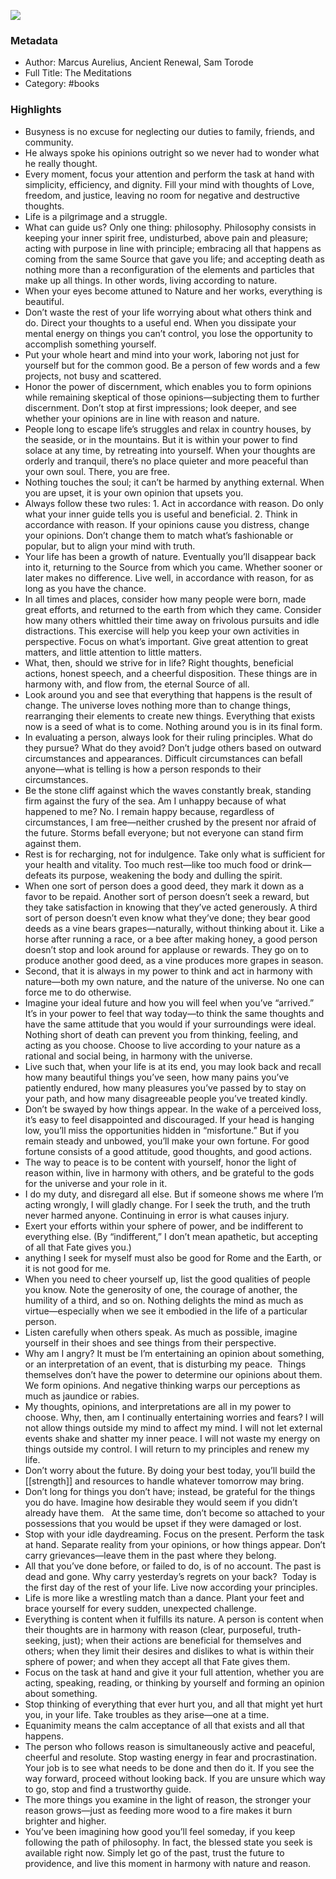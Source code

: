 

![](https://images-na.ssl-images-amazon.com/images/I/51lIl3FP9gL._SL2000_.jpg)

### Metadata

- Author: Marcus Aurelius, Ancient Renewal, Sam Torode 
- Full Title: The Meditations
- Category: #books

### Highlights

- Busyness is no excuse for neglecting our duties to family, friends, and community.
- He always spoke his opinions outright so we never had to wonder what he really thought.
- Every moment, focus your attention and perform the task at hand with simplicity, efficiency, and dignity. Fill your mind with thoughts of Love, freedom, and justice, leaving no room for negative and destructive thoughts.
- Life is a pilgrimage and a struggle.
- What can guide us? Only one thing: philosophy. Philosophy consists in keeping your inner spirit free, undisturbed, above pain and pleasure; acting with purpose in line with principle; embracing all that happens as coming from the same Source that gave you life; and accepting death as nothing more than a reconfiguration of the elements and particles that make up all things. In other words, living according to nature.
- When your eyes become attuned to Nature and her works, everything is beautiful.
- Don’t waste the rest of your life worrying about what others think and do. Direct your thoughts to a useful end. When you dissipate your mental energy on things you can’t control, you lose the opportunity to accomplish something yourself.
- Put your whole heart and mind into your work, laboring not just for yourself but for the common good. Be a person of few words and a few projects, not busy and scattered.
- Honor the power of discernment, which enables you to form opinions while remaining skeptical of those opinions—subjecting them to further discernment. Don’t stop at first impressions; look deeper, and see whether your opinions are in line with reason and nature.
- People long to escape life’s struggles and relax in country houses, by the seaside, or in the mountains. But it is within your power to find solace at any time, by retreating into yourself. When your thoughts are orderly and tranquil, there’s no place quieter and more peaceful than your own soul. There, you are free.
- Nothing touches the soul; it can’t be harmed by anything external. When you are upset, it is your own opinion that upsets you.
- Always follow these two rules: 1. Act in accordance with reason. Do only what your inner guide tells you is useful and beneficial. 2. Think in accordance with reason. If your opinions cause you distress, change your opinions. Don’t change them to match what’s fashionable or popular, but to align your mind with truth.
- Your life has been a growth of nature. Eventually you’ll disappear back into it, returning to the Source from which you came. Whether sooner or later makes no difference. Live well, in accordance with reason, for as long as you have the chance.
- In all times and places, consider how many people were born, made great efforts, and returned to the earth from which they came. Consider how many others whittled their time away on frivolous pursuits and idle distractions. This exercise will help you keep your own activities in perspective. Focus on what’s important. Give great attention to great matters, and little attention to little matters.
- What, then, should we strive for in life? Right thoughts, beneficial actions, honest speech, and a cheerful disposition. These things are in harmony with, and flow from, the eternal Source of all.
- Look around you and see that everything that happens is the result of change. The universe loves nothing more than to change things, rearranging their elements to create new things. Everything that exists now is a seed of what is to come. Nothing around you is in its final form.
- In evaluating a person, always look for their ruling principles. What do they pursue? What do they avoid? Don’t judge others based on outward circumstances and appearances. Difficult circumstances can befall anyone—what is telling is how a person responds to their circumstances.
- Be the stone cliff against which the waves constantly break, standing firm against the fury of the sea. Am I unhappy because of what happened to me? No. I remain happy because, regardless of circumstances, I am free—neither crushed by the present nor afraid of the future. Storms befall everyone; but not everyone can stand firm against them.
- Rest is for recharging, not for indulgence. Take only what is sufficient for your health and vitality. Too much rest—like too much food or drink—defeats its purpose, weakening the body and dulling the spirit.
- When one sort of person does a good deed, they mark it down as a favor to be repaid. Another sort of person doesn’t seek a reward, but they take satisfaction in knowing that they’ve acted generously. A third sort of person doesn’t even know what they’ve done; they bear good deeds as a vine bears grapes—naturally, without thinking about it. Like a horse after running a race, or a bee after making honey, a good person doesn’t stop and look around for applause or rewards. They go on to produce another good deed, as a vine produces more grapes in season.
- Second, that it is always in my power to think and act in harmony with nature—both my own nature, and the nature of the universe. No one can force me to do otherwise.
- Imagine your ideal future and how you will feel when you’ve “arrived.” It’s in your power to feel that way today—to think the same thoughts and have the same attitude that you would if your surroundings were ideal. Nothing short of death can prevent you from thinking, feeling, and acting as you choose. Choose to live according to your nature as a rational and social being, in harmony with the universe.
- Live such that, when your life is at its end, you may look back and recall how many beautiful things you’ve seen, how many pains you’ve patiently endured, how many pleasures you’ve passed by to stay on your path, and how many disagreeable people you’ve treated kindly.
- Don’t be swayed by how things appear. In the wake of a perceived loss, it’s easy to feel disappointed and discouraged. If your head is hanging low, you’ll miss the opportunities hidden in “misfortune.” But if you remain steady and unbowed, you’ll make your own fortune. For good fortune consists of a good attitude, good thoughts, and good actions.
- The way to peace is to be content with yourself, honor the light of reason within, live in harmony with others, and be grateful to the gods for the universe and your role in it.
- I do my duty, and disregard all else. But if someone shows me where I’m acting wrongly, I will gladly change. For I seek the truth, and the truth never harmed anyone. Continuing in error is what causes injury.
- Exert your efforts within your sphere of power, and be indifferent to everything else. (By “indifferent,” I don’t mean apathetic, but accepting of all that Fate gives you.)
- anything I seek for myself must also be good for Rome and the Earth, or it is not good for me.
- When you need to cheer yourself up, list the good qualities of people you know. Note the generosity of one, the courage of another, the humility of a third, and so on. Nothing delights the mind as much as virtue—especially when we see it embodied in the life of a particular person.
- Listen carefully when others speak. As much as possible, imagine yourself in their shoes and see things from their perspective.
- Why am I angry? It must be I’m entertaining an opinion about something, or an interpretation of an event, that is disturbing my peace.  Things themselves don’t have the power to determine our opinions about them. We form opinions. And negative thinking warps our perceptions as much as jaundice or rabies.
- My thoughts, opinions, and interpretations are all in my power to choose. Why, then, am I continually entertaining worries and fears? I will not allow things outside my mind to affect my mind. I will not let external events shake and shatter my inner peace. I will not waste my energy on things outside my control. I will return to my principles and renew my life.
- Don’t worry about the future. By doing your best today, you’ll build the [[strength]] and resources to handle whatever tomorrow may bring.
- Don’t long for things you don’t have; instead, be grateful for the things you do have. Imagine how desirable they would seem if you didn’t already have them.   At the same time, don’t become so attached to your possessions that you would be upset if they were damaged or lost.
- Stop with your idle daydreaming. Focus on the present. Perform the task at hand. Separate reality from your opinions, or how things appear. Don’t carry grievances—leave them in the past where they belong.
- All that you’ve done before, or failed to do, is of no account. The past is dead and gone. Why carry yesterday’s regrets on your back?  Today is the first day of the rest of your life. Live now according your principles.
- Life is more like a wrestling match than a dance. Plant your feet and brace yourself for every sudden, unexpected challenge.
- Everything is content when it fulfills its nature. A person is content when their thoughts are in harmony with reason (clear, purposeful, truth-seeking, just); when their actions are beneficial for themselves and others; when they limit their desires and dislikes to what is within their sphere of power; and when they accept all that Fate gives them.
- Focus on the task at hand and give it your full attention, whether you are acting, speaking, reading, or thinking by yourself and forming an opinion about something.
- Stop thinking of everything that ever hurt you, and all that might yet hurt you, in your life. Take troubles as they arise—one at a time.
- Equanimity means the calm acceptance of all that exists and all that happens.
- The person who follows reason is simultaneously active and peaceful, cheerful and resolute. Stop wasting energy in fear and procrastination. Your job is to see what needs to be done and then do it. If you see the way forward, proceed without looking back. If you are unsure which way to go, stop and find a trustworthy guide.
- The more things you examine in the light of reason, the stronger your reason grows—just as feeding more wood to a fire makes it burn brighter and higher.
- You’ve been imagining how good you’ll feel someday, if you keep following the path of philosophy. In fact, the blessed state you seek is available right now. Simply let go of the past, trust the future to providence, and live this moment in harmony with nature and reason.

